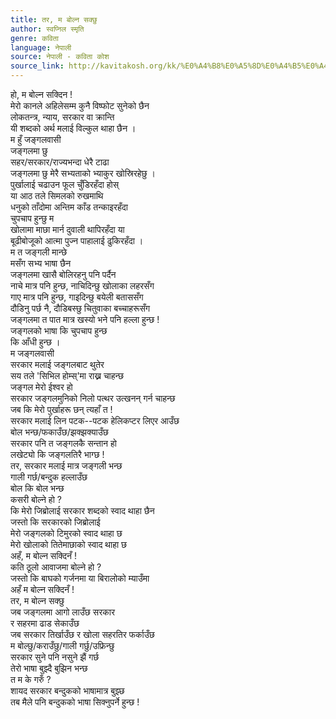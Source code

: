 ```yaml
---
title: तर, म बोल्न सक्छु
author: स्वप्निल स्मृति
genre: कविता
language: नेपाली
source: नेपाली - कविता कोश
source_link: http://kavitakosh.org/kk/%E0%A4%B8%E0%A5%8D%E0%A4%B5%E0%A4%AA%E0%A5%8D%E0%A4%A8%E0%A4%BF%E0%A4%B2_%E0%A4%B8%E0%A5%8D%E0%A4%AE%E0%A5%83%E0%A4%A4%E0%A4%BF
---
```


हो, म बोल्न सक्दिन !  
मेरो कानले अहिलेसम्म कुनै विष्फोट सुनेको छैन  
लोकतन्त्र, न्याय, सरकार वा क्रान्ति  
यी शब्दको अर्थ मलाई विल्कुल थाहा छैन ।  
म हुँ जङ्गलवासी  
जङ्गलमा छु  
सहर/सरकार/राज्यभन्दा धेरै टाढा  
जङ्गलमा छु मेरै सभ्यताको भ्याकुर खोस्रिरहेछु ।  
पुर्खालाई चढाउन फूल चुँडिरहँदा होस्  
या आठ तले सिमलको रुखमाथि  
धनुको ताँदोमा अन्तिम काँड तन्काइरहँदा  
चुपचाप हुन्छु म  
खोलामा माछा मार्न दुवाली थापिरहँदा या  
बूढीबोजूको आत्मा पुज्न पाहालाई ढुकिरहँदा ।  
म त जङ्गली मान्छे  
मसँग सभ्य भाषा छैन  
जङ्गलमा खासै बोलिरहनु पनि पर्दैन  
नाचे मात्र पनि हुन्छ, नाचिदिन्छु खोलाका लहरसँग  
गाए मात्र पनि हुन्छ, गाइदिन्छु बयेली बताससँग  
दौडिनु पर्छ नै, दौडिबस्छु चितुवाका बच्चाहरूसँग  
जङ्गलमा त पात मात्र खस्यो भने पनि हल्ला हुन्छ !  
जङ्गलको भाषा कि चुपचाप हुन्छ  
कि आँधी हुन्छ ।  
म जङ्गलवासी  
सरकार मलाई जङ्गलबाट थुतेर  
सय तले 'सिभिल होम्स्'मा राख्न चाहन्छ  
जङ्गल मेरो ईश्वर हो  
सरकार जङ्गलमुनिको निलो पत्थर उत्खनन् गर्न चाहन्छ  
जब कि मेरो पुर्खाहरू छन् त्यहाँ त !  
सरकार मलाई लिन पटक--पटक हेलिकप्टर लिएर आउँछ  
बोल भन्छ/फकाउँछ/झक्झक्याउँछ  
सरकार पनि त जङ्गलकै सन्तान हो  
लखेट्यो कि जङ्गलतिरै भाग्छ !  
तर, सरकार मलाई मात्र जङ्गली भन्छ  
गाली गर्छ/बन्दुक हल्लाउँछ  
बोल कि बोल भन्छ  
कसरी बोल्ने हो ?  
कि मेरो जिब्रोलाई सरकार शब्दको स्वाद थाहा छैन  
जस्तो कि सरकारको जिब्रोलाई  
मेरो जङ्गलको टिमुरको स्वाद थाहा छ  
मेरो खोलाको तितेमाछाको स्वाद थाहा छ  
अहँ, म बोल्न सक्दिनँ !  
कति ठूलो आवाजमा बोल्ने हो ?  
जस्तो कि बाघको गर्जनमा या बिरालोको म्याउँमा  
अहँ म बोल्न सक्दिनँ !  
तर, म बोल्न सक्छु  
जब जङ्गलमा आगो लाउँछ सरकार  
र सहरमा ढाड सेकाउँछ  
जब सरकार तिर्खाउँछ र खोला सहरतिर फर्काउँछ  
म बोल्छु/कराउँछु/गाली गर्छु/उफ्रिन्छु  
सरकार सुने पनि नसुने झैं गर्छ  
तेरो भाषा बुझ्दै बुझिन भन्छ  
त म के गरुँ ?  
शायद सरकार बन्दुकको भाषामात्र बुझ्छ  
तब मैले पनि बन्दुकको भाषा सिक्नुपर्ने हुन्छ !
